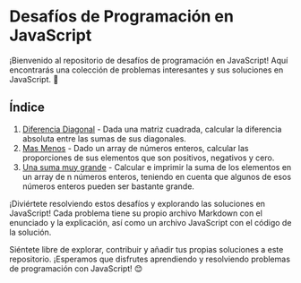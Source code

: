 
# Desafíos de Programación en JavaScript

¡Bienvenido al repositorio de desafíos de programación en JavaScript! Aquí encontrarás una colección de problemas interesantes y sus soluciones en JavaScript. 🚀

## Índice

1. [Diferencia Diagonal](DiferenciaDiagonal.md) - Dada una matriz cuadrada, calcular la diferencia absoluta entre las sumas de sus diagonales.
2. [Mas Menos](MasMenos.md) - Dado un array de números enteros, calcular las proporciones de sus elementos que son positivos, negativos y cero.
3. [Una suma muy grande](SumaMuyGrande.md) - Calcular e imprimir la suma de los elementos en un array de n números enteros, teniendo en cuenta que algunos de esos números enteros pueden ser bastante grande.

¡Diviértete resolviendo estos desafíos y explorando las soluciones en JavaScript! Cada problema tiene su propio archivo Markdown con el enunciado y la explicación, así como un archivo JavaScript con el código de la solución.

Siéntete libre de explorar, contribuir y añadir tus propias soluciones a este repositorio. ¡Esperamos que disfrutes aprendiendo y resolviendo problemas de programación con JavaScript! 😊